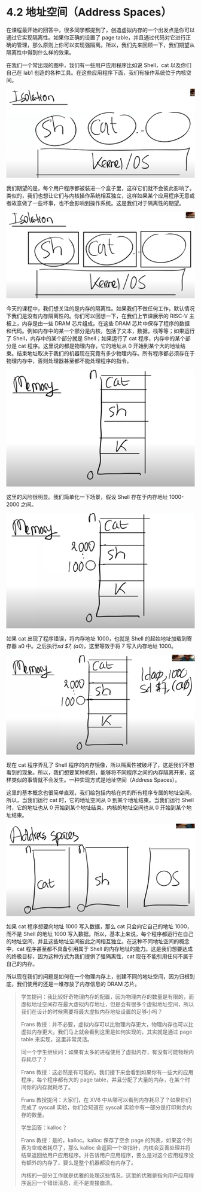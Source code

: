 # 4.2 地址空间（Address Spaces）

在课程最开始的回答中，很多同学都提到了，创造虚拟内存的一个出发点是你可以通过它实现隔离性。如果你正确的设置了 page table，并且通过代码对它进行正确的管理，那么原则上你可以实现强隔离。所以，我们先来回顾一下，我们期望从隔离性中得到什么样的效果。

在我们一个常出现的图中，我们有一些用户应用程序比如说 Shell，cat 以及你们自己在 lab1 创造的各种工具。在这些应用程序下面，我们有操作系统位于内核空间。

![](<../assets/image (252).png>)

我们期望的是，每个用户程序都被装进一个盒子里，这样它们就不会彼此影响了。类似的，我们也想让它们与内核操作系统相互独立，这样如果某个应用程序无意或者故意做了一些坏事，也不会影响到操作系统。这是我们对于隔离性的期望。

![](<../assets/image (339).png>)

今天的课程中，我们想关注的是内存的隔离性。如果我们不做任何工作，默认情况下我们是没有内存隔离性的。你们可以回想一下，在我们上节课展示的 RISC-V 主板上，内存是由一些 DRAM 芯片组成。在这些 DRAM 芯片中保存了程序的数据和代码。例如内存中的某一个部分是内核，包括了文本，数据，栈等等；如果运行了 Shell，内存中的某个部分就是 Shell；如果运行了 cat 程序，内存中的某个部分是 cat 程序。这里说的都是物理内存，它的地址从 0 开始到某个大的地址结束。结束地址取决于我们的机器现在究竟有多少物理内存。所有程序都必须存在于物理内存中，否则处理器甚至都不能处理程序的指令。

![](<../assets/image (167).png>)

这里的风险很明显。我们简单化一下场景，假设 Shell 存在于内存地址 1000-2000 之间。

![](<../assets/image (303).png>)

如果 cat 出现了程序错误，将内存地址 1000，也就是 Shell 的起始地址加载到寄存器 a0 中。之后执行*sd $7, (a0)*，这里等效于将 7 写入内存地址 1000。

![](<../assets/image (262).png>)

现在 cat 程序弄乱了 Shell 程序的内存镜像，所以隔离性被破坏了，这是我们不想看到的现象。所以，我们想要某种机制，能够将不同程序之间的内存隔离开来，这样类似的事情就不会发生。一种实现方式是地址空间（Address Spaces）。

这里的基本概念也很简单直观，我们给包括内核在内的所有程序专属的地址空间。所以，当我们运行 cat 时，它的地址空间从 0 到某个地址结束。当我们运行 Shell 时，它的地址也从 0 开始到某个地址结束。内核的地址空间也从 0 开始到某个地址结束。

![](<../assets/image (279).png>)

如果 cat 程序想要向地址 1000 写入数据，那么 cat 只会向它自己的地址 1000，而不是 Shell 的地址 1000 写入数据。所以，基本上来说，每个程序都运行在自己的地址空间，并且这些地址空间彼此之间相互独立。在这种不同地址空间的概念中，cat 程序甚至都不具备引用属于 Shell 的内存地址的能力。这是我们想要达成的终极目标，因为这种方式为我们提供了强隔离性，cat 现在不能引用任何不属于自己的内存。

所以现在我们的问题是如何在一个物理内存上，创建不同的地址空间，因为归根到底，我们使用的还是一堆存放了内存信息的 DRAM 芯片。

> 学生提问：我比较好奇物理内存的配置，因为物理内存的数量是有限的，而虚拟地址空间存在最大虚拟内存地址，但是会有很多个虚拟地址空间，所以我们在设计的时候需要将最大虚拟内存地址设置的足够小吗？
>
> Frans 教授：并不必要，虚拟内存可以比物理内存更大，物理内存也可以比虚拟内存更大。我们马上就会看到这里是如何实现的，其实就是通过 page table 来实现，这里非常灵活。
>
> 同一个学生继续问：如果有太多的进程使用了虚拟内存，有没有可能物理内存耗尽了？
>
> Frans 教授：这必然是有可能的。我们接下来会看到如果你有一些大的应用程序，每个程序都有大的 page table，并且分配了大量的内存，在某个时间你的内存就耗尽了。
>
> Frans 教授提问：大家们，在 XV6 中从哪可以看到内存耗尽了？如果你们完成了 syscall 实验，你们会知道在 syscall 实验中有一部分是打印剩余内存的数量。
>
> 学生回答：kalloc？
>
> Frans 教授：是的，kalloc。kalloc 保存了空余 page 的列表，如果这个列表为空或者耗尽了，那么 kalloc 会返回一个空指针，内核会妥善处理并将结果返回给用户应用程序。并告诉用户应用程序，要么是对这个应用程序没有额外的内存了，要么是整个机器都没有内存了。
>
> 内核的一部分工作就是优雅的处理这些情况，这里的优雅是指向用户应用程序返回一个错误消息，而不是直接崩溃。
